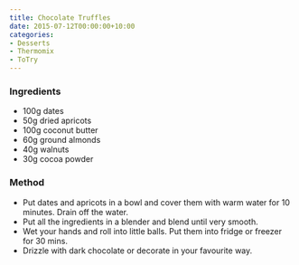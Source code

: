 ```yaml
---
title: Chocolate Truffles
date: 2015-07-12T00:00:00+10:00
categories:
- Desserts
- Thermomix
- ToTry
---
```









### Ingredients

* 100g dates
* 50g dried apricots
* 100g coconut butter
* 60g ground almonds
* 40g walnuts
* 30g cocoa powder

### Method

* Put dates and apricots in a bowl and cover them with warm water for 10 minutes.  Drain off the water.
* Put all the ingredients in a blender and blend until very smooth.
* Wet your hands and roll into little balls. Put them into fridge or freezer for 30 mins.
* Drizzle with dark chocolate or decorate in your favourite way.

